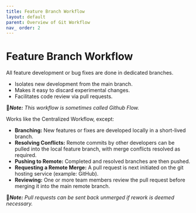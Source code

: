 ```yaml
---
title: Feature Branch Workflow
layout: default
parent: Overview of Git Workflow
nav_ order: 2
---
```


# Feature Branch Workflow

All feature development or bug fixes are done in dedicated branches.
- Isolates new development from the main branch.
- Makes it easy to discard experimental changes.
- Facilitates code review via pull requests.

🎵***Note:*** *This workflow is sometimes called Github Flow.*

Works like the Centralized Workflow, except:
- **Branching:** New features or fixes are developed locally in a short-lived branch.
- **Resolving Conflicts:** Remote commits by other developers can be pulled into the
local feature branch, with merge conflicts resolved as required.
- **Pushing to Remote:** Completed and resolved branches are then pushed.
- **Requesting a Remote Merge:** A pull request is next initiated on the git hosting
service (example: GitHub).
- **Reviewing:** One or more team members review the pull request before merging it
into the main remote branch.

🎵***Note:*** *Pull requests can be sent back unmerged if rework is deemed necessary.*
